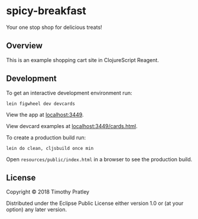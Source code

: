 # spicy-breakfast

Your one stop shop for delicious treats!


## Overview

This is an example shopping cart site in ClojureScript Reagent.


## Development

To get an interactive development environment run:

    lein figwheel dev devcards

View the app at [localhost:3449](http://localhost:3449/).

View devcard examples at [localhost:3449/cards.html](http://localhost:3449/cards.html).

To create a production build run:

    lein do clean, cljsbuild once min

Open `resources/public/index.html` in a browser to see the production build.


## License

Copyright © 2018 Timothy Pratley

Distributed under the Eclipse Public License either version 1.0 or (at your option) any later version.
